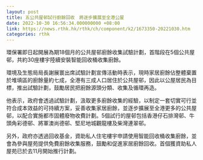 ```yaml
---
layout: post
title: 五公共屋邨試行廚餘回收　將逐步擴展至全港公屋
date: 2022-10-30 16:56:34.000000000 +08:00
link: https://news.rthk.hk/rthk/ch/component/k2/1673350-20221030.htm
categories: rthk
---
```


環保署即日起開展為期18個月的公共屋邨廚餘收集試驗計劃，首階段在5個公共屋邨，共約30座樓宇陸續安裝智能回收桶收集廚餘。

環境及生態局局長謝展寰出席試驗計劃宣傳活動時表示，現時家居廚餘佔整體棄置於堆填區的廚餘量約七成，全港有三成人口居住於公共屋邨，因此以公屋居民為目標，推出試驗計劃，鼓勵居民把廚餘源頭分類、收集及循環再造。

他表示，政府會透過試驗計劃，汲取更多廚餘收集的經驗，以制定一套切實可行並符合成本效益的可持續方案，妥善收集家居廚餘，並逐步擴展至全港更多的公共屋邨，以配合實施都市固體廢物收費計劃。5個試行的屋邨包括香港仔石排灣邨、牛頭角彩德邨、將軍澳尚德邨、堅尼地城觀龍樓及柴灣連翠邨。

另外，政府亦透過回收基金，資助私人住宅樓宇申請使用智能回收桶收集廚餘，並會為參與屋苑提供免費廚餘收集服務，鼓勵和促進家居廚餘回收。首個獲資助私人屋苑已於去11月開始推行計劃。
